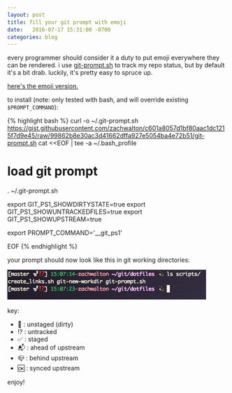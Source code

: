 ```yaml
---
layout: post
title: fill your git prompt with emoji
date:   2016-07-17 15:31:00 -0700
categories: blog
---
```


every programmer should consider it a duty to put emoji everywhere they can be rendered. i use [git-prompt.sh][git-prompt] to track my repo status, but by default it's a bit drab. luckily, it's pretty easy to spruce up.

[here's the emoji version.][git-prompt-emoji]

to install (note: only tested with bash, and will override existing `$PROMPT_COMMAND`):

{% highlight bash %}
curl -o ~/.git-prompt.sh https://gist.githubusercontent.com/zachwalton/c601a8057d1bf80aac1dc1215f7d9e45/raw/99862b8e30ac3d41662dffa927e5054ba4e72b51/git-prompt.sh
cat <<EOF | tee -a ~/.bash_profile
# load git prompt
. ~/.git-prompt.sh

export GIT_PS1_SHOWDIRTYSTATE=true
export GIT_PS1_SHOWUNTRACKEDFILES=true
export GIT_PS1_SHOWUPSTREAM=true

export PROMPT_COMMAND='__git_ps1'

EOF
{% endhighlight %}

your prompt should now look like this in git working directories:

![emoji prompt](/images/prompt.jpg)

key:

* 🚽 : unstaged (dirty)
* ⁉️ : untracked
* ✅ : staged
* 📬 : ahead of upstream
* 📪 : behind upstream
* 🆗 : synced upstream

enjoy!

[git-prompt]: https://github.com/git/git/blob/master/contrib/completion/git-prompt.sh
[git-prompt-emoji]: https://gist.github.com/zachwalton/c601a8057d1bf80aac1dc1215f7d9e45

